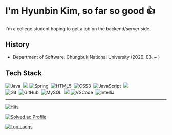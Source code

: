 I'm Hyunbin Kim, so far so good 👍
=========
I'm a college student hoping to get a job on the backend/server side.


History
-------
+ Department of Software, Chungbuk National University (2020. 03. ~ )


Tech Stack
----------
![Java](https://img.shields.io/badge/JAVA-007396.svg?&style=flat&logo=java&logoColor=white)&nbsp;
<img src="https://img.shields.io/badge/C++-00599C?style=flat-square&logo=C%2B%2B&logoColor=white"/>
![Spring](https://img.shields.io/badge/SPRING-6DB33F.svg?&style=flat&logo=spring&logoColor=white)&nbsp;
![HTML5](https://img.shields.io/badge/HTML5-E34F26.svg?&style=flat&logo=html5&logoColor=white)&nbsp;
![CSS3](https://img.shields.io/badge/CSS3-%231572B6.svg?&style=flat&logo=css3&logoColor=white)&nbsp;
![JavaScript](https://img.shields.io/badge/JAVASCRIPT-323330.svg?&style=flat&logo=javascript&logoColor=%23F7DF1E)&nbsp;
<img src="https://img.shields.io/badge/PHP-777BB4?style=flat-square&logo=php&logoColor=white"/>\
![Git](https://img.shields.io/badge/GIT-%23F05033.svg?&style=flat&logo=git&logoColor=white)&nbsp;
![GitHub](https://img.shields.io/badge/GITHUB-%23121011.svg?&style=flat&logo=github&logoColor=white)&nbsp;
![MySQL](https://img.shields.io/badge/MySQL-4479A1?style=flat-square&logo=MySQL&logoColor=white)&nbsp;
<img src="https://img.shields.io/badge/Visual Studio-5C2D91?style=flat-square&logo=Visual Studio&logoColor=white"/>
![VSCode](https://img.shields.io/badge/VSCODE-007ACC.svg?&style=flat&logo=visual-studio-code)&nbsp;
![IntelliJ](https://img.shields.io/badge/INTELLIJ-000000.svg?&style=flat&logo=intellij-idea)&nbsp;

***
[![Hits](https://hits.seeyoufarm.com/api/count/incr/badge.svg?url=https%3A%2F%2Fgithub.com%2Fwien0128&count_bg=%23BB2649&title_bg=%23555555&icon=github.svg&icon_color=%23E7E7E7&title=hits&edge_flat=false)](https://hits.seeyoufarm.com)

[![Solved.ac Profile](http://mazassumnida.wtf/api/v2/generate_badge?boj=firejet777)](https://solved.ac/firejet777/)

[![Top Langs](https://github-readme-stats.vercel.app/api/top-langs/?username=wien0128&layout=compact&theme=dark)](https://github.com/wien0128/github-readme-stats)
